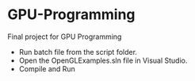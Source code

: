 # GPU-Programming
Final project for GPU Programming

- Run batch file from the script folder.
- Open the OpenGLExamples.sln file in Visual Studio.
- Compile and Run
